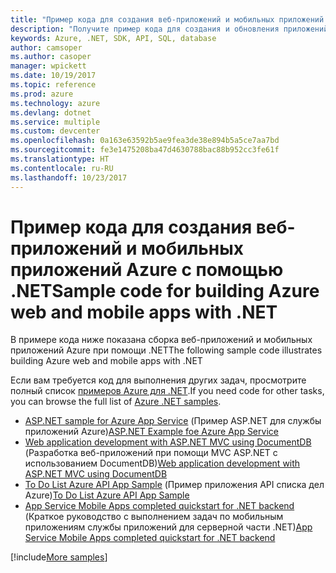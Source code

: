 ```yaml
---
title: "Пример кода для создания веб-приложений и мобильных приложений Azure с помощью .NET"
description: "Получите пример кода для создания и обновления приложений .NET при помощи функции Azure \"Веб-приложения\"."
keywords: Azure, .NET, SDK, API, SQL, database
author: camsoper
ms.author: casoper
manager: wpickett
ms.date: 10/19/2017
ms.topic: reference
ms.prod: azure
ms.technology: azure
ms.devlang: dotnet
ms.service: multiple
ms.custom: devcenter
ms.openlocfilehash: 0a163e63592b5ae9fea3de38e894b5a5ce7aa7bd
ms.sourcegitcommit: fe3e1475208ba47d4630788bac88b952cc3fe61f
ms.translationtype: HT
ms.contentlocale: ru-RU
ms.lasthandoff: 10/23/2017
---
```

# <a name="sample-code-for-building-azure-web-and-mobile-apps-with-net"></a><span data-ttu-id="28bdb-104">Пример кода для создания веб-приложений и мобильных приложений Azure с помощью .NET</span><span class="sxs-lookup"><span data-stu-id="28bdb-104">Sample code for building Azure web and mobile apps with .NET</span></span>

<span data-ttu-id="28bdb-105">В примере кода ниже показана сборка веб-приложений и мобильных приложений Azure при помощи .NET</span><span class="sxs-lookup"><span data-stu-id="28bdb-105">The following sample code illustrates building Azure web and mobile apps with .NET</span></span>

<span data-ttu-id="28bdb-106">Если вам требуется код для выполнения других задач, просмотрите полный список [примеров Azure для .NET](https://azure.microsoft.com/resources/samples/?platform=dotnet&view=azure-dotnet).</span><span class="sxs-lookup"><span data-stu-id="28bdb-106">If you need code for other tasks, you can browse the full list of [Azure .NET samples](https://azure.microsoft.com/resources/samples/?platform=dotnet&view=azure-dotnet).</span></span>

- <span data-ttu-id="28bdb-107">[ASP.NET sample for Azure App Service](https://azure.microsoft.com/en-us/resources/samples/app-service-web-dotnet-get-started/) (Пример ASP.NET для службы приложений Azure)</span><span class="sxs-lookup"><span data-stu-id="28bdb-107">[ASP.NET Example foe Azure App Service](https://azure.microsoft.com/en-us/resources/samples/app-service-web-dotnet-get-started/)</span></span>
- <span data-ttu-id="28bdb-108">[Web application development with ASP.NET MVC using DocumentDB](https://azure.microsoft.com/en-us/resources/samples/documentdb-dotnet-todo-app/
) (Разработка веб-приложений при помощи MVC ASP.NET с использованием DocumentDB)</span><span class="sxs-lookup"><span data-stu-id="28bdb-108">[Web application development with ASP.NET MVC using DocumentDB](https://azure.microsoft.com/en-us/resources/samples/documentdb-dotnet-todo-app/
)</span></span>
- <span data-ttu-id="28bdb-109">[To Do List Azure API App Sample](https://azure.microsoft.com/en-us/resources/samples/app-service-api-dotnet-todo-list/?cdn=disable) (Пример приложения API списка дел Azure)</span><span class="sxs-lookup"><span data-stu-id="28bdb-109">[To Do List Azure API App Sample](https://azure.microsoft.com/en-us/resources/samples/app-service-api-dotnet-todo-list/?cdn=disable)</span></span>
- <span data-ttu-id="28bdb-110">[App Service Mobile Apps completed quickstart for .NET backend](https://azure.microsoft.com/en-us/resources/samples/app-service-mobile-dotnet-backend-quickstart/) (Краткое руководство с выполнением задач по мобильным приложениям службы приложений для серверной части .NET)</span><span class="sxs-lookup"><span data-stu-id="28bdb-110">[App Service Mobile Apps completed quickstart for .NET backend](https://azure.microsoft.com/en-us/resources/samples/app-service-mobile-dotnet-backend-quickstart/)</span></span>


[!include[More samples](includes/more-samples.md)]
